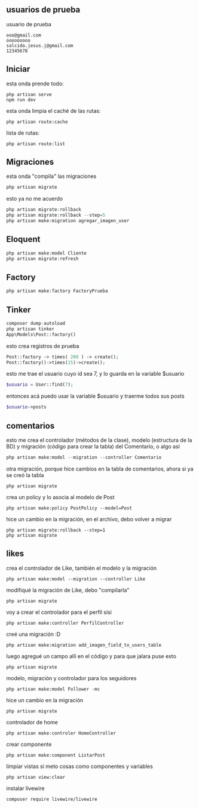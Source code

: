
## usuarios de prueba

usuario de prueba
```
ooo@gmail.com
ooooooooo
salcido.jesus.j@gmail.com
12345678
```

## Iniciar
esta onda prende todo:
```
php artisan serve
npm run dev
```


esta onda limpia el caché de las rutas:
```
php artisan route:cache
```


lista de rutas:
```
php artisan route:list
```



## Migraciones
esta onda "compila" las migraciones
```php
php artisan migrate
```

esto ya no me acuerdo
```php
php artisan migrate:rollback
php artisan migrate:rollback --step=5
php artisan make:migration agregar_imagen_user
```

## Eloquent
```php
php artisan make:model Cliente
php artisan migrate:refresh
```

## Factory
```php
php artisan make:factory FactoryPrueba
```

## Tinker
```php
composer dump-autoload
php artisan tinker
App\Models\Post::factory()
```

esto crea registros de prueba
```php
Post::factory -> times( 200 ) -> create();
Post::factory()->times(15)->create();
```

esto me trae el usuario cuyo id sea 7, y lo guarda en la variable $usuario
```php
$usuario = User::find(7);
```

entonces acá puedo usar la variable $usuario y traerme todos sus posts
```php
$usuario->posts
```

## comentarios

esto me crea el controlador (métodos de la clase), modelo (estructura de la BD) y migración (código para crear la tabla) del Comentario, o algo así
```php
php artisan make:model --migration --controller Comentario
```

otra migración, porque hice cambios en la tabla de comentarios, ahora si ya se creó la tabla
```
php artisan migrate
```

crea un policy y lo asocia al modelo de Post
```
php artisan make:policy PostPolicy --model=Post
```

hice un cambio en la migración, en el archivo, debo volver a migrar
```
php artisan migrate:rollback --step=1
php artisan migrate
```

## likes

crea el controlador de Like, también el modelo y la migración
```
php artisan make:model --migration --controller Like
```

modifiqué la migración de Like, debo "compilarla"
```
php artisan migrate
```

voy a crear el controlador para el perfil sisi
```
php artisan make:controller PerfilController
```


creé una migración :D
```
php artisan make:migration add_imagen_field_to_users_table
```

luego agregué un campo allí en el código y para que jalara puse esto
```
php artisan migrate
```

modelo, migración y controlador para los seguidores
```
php artisan make:model Follower -mc
```

hice un cambio en la migración
```
php artisan migrate
```

controlador de home
```
php artisan make:controler HomeController
```

crear componente
```
php artisan make:component ListarPost
```

limpiar vistas si meto cosas como componentes y variables
```
php artisan view:clear
```

instalar livewire
```
composer require livewire/livewire
```
